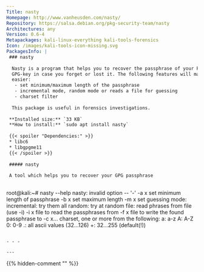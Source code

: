 ```yaml
---
Title: nasty
Homepage: http://www.vanheusden.com/nasty/
Repository: https://salsa.debian.org/pkg-security-team/nasty
Architectures: any
Version: 0.6-4
Metapackages: kali-linux-everything kali-tools-forensics 
Icon: /images/kali-tools-icon-missing.svg
PackagesInfo: |
 ### nasty
 
  Nasty is a program that helps you to recover the passphrase of your PGP or
  GPG-key in case you forget or lost it. The following features will make things
  easier:
   - set minimum/maximum length of the passphrase
   - incremental mode, random mode or reads a file for guessing
   - charset filter
   
  This package is useful in forensics investigations.
 
 **Installed size:** `33 KB`  
 **How to install:** `sudo apt install nasty`  
 
 {{< spoiler "Dependencies:" >}}
 * libc6 
 * libgpgme11 
 {{< /spoiler >}}
 
 ##### nasty
 
 A tool which helps you to recover your GPG passphrase
 
 ```
 root@kali:~# nasty --help
 nasty: invalid option -- '-'
 -a x	set minimum length of passphrase
 -b x	set maximum length
 -m x	set guessing mode:
 	incremental: try them all
 	random: try at random
 	file: read phrases from file (use -i)
 -i x	file to read the passphrases from
 -f x	file to write the found passphrase to
 -c x... charset, one or more from the following:
 	a: a-z
 	A: A-Z
 	0: 0-9
 	.: all ascii values (32...126)
 	+: 32...255 (default(!))
 ```
 
 - - -
 
---
```

{{% hidden-comment "<!--Do not edit anything above this line-->" %}}
